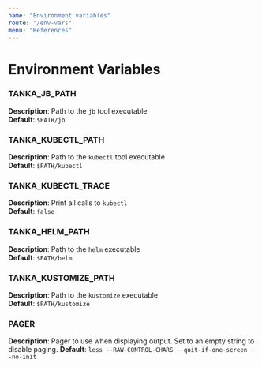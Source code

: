 ```yaml
---
name: "Environment variables"
route: "/env-vars"
menu: "References"
---
```


# Environment Variables

### TANKA_JB_PATH

**Description**: Path to the `jb` tool executable  
**Default**: `$PATH/jb`

### TANKA_KUBECTL_PATH

**Description**: Path to the `kubectl` tool executable  
**Default**: `$PATH/kubectl`

### TANKA_KUBECTL_TRACE

**Description**: Print all calls to `kubectl`  
**Default**: `false`

### TANKA_HELM_PATH

**Description**: Path to the `helm` executable  
**Default**: `$PATH/helm`

### TANKA_KUSTOMIZE_PATH

**Description**: Path to the `kustomize` executable  
**Default**: `$PATH/kustomize`

### PAGER

**Description**: Pager to use when displaying output. Set to an empty string to disable paging.
**Default**: `less --RAW-CONTROL-CHARS --quit-if-one-screen --no-init`
